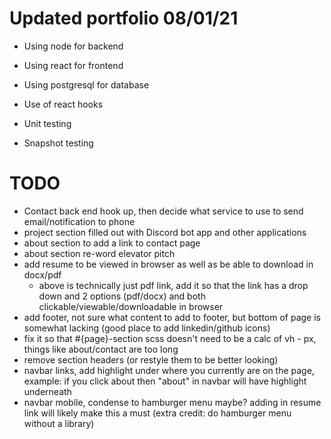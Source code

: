 # Updated portfolio 08/01/21

- Using node for backend
- Using react for frontend
- Using postgresql for database

- Use of react hooks
- Unit testing
- Snapshot testing

# TODO

- Contact back end hook up, then decide what service to use to send email/notification to phone
- project section filled out with Discord bot app and other applications
- about section to add a link to contact page
- about section re-word elevator pitch
- add resume to be viewed in browser as well as be able to download in docx/pdf
    - above is technically just pdf link, add it so that the link has a drop down and 2 options (pdf/docx) and both clickable/viewable/downloadable in browser
- add footer, not sure what content to add to footer, but bottom of page is somewhat lacking (good place to add linkedin/github icons)
- fix it so that #{page}-section scss doesn't need to be a calc of vh - px, things like about/contact are too long
- remove section headers (or restyle them to be better looking)
- navbar links, add highlight under where you currently are on the page, example: if you click about then "about" in navbar will have highlight underneath
- navbar mobile, condense to hamburger menu maybe? adding in resume link will likely make this a must (extra credit: do hamburger menu without a library)